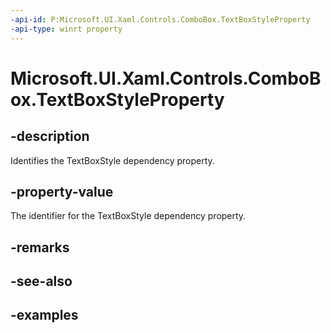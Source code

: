 ```yaml
---
-api-id: P:Microsoft.UI.Xaml.Controls.ComboBox.TextBoxStyleProperty
-api-type: winrt property
---
```


<!-- Property syntax.
public DependencyProperty TextBoxStyleProperty { get; }
-->

# Microsoft.UI.Xaml.Controls.ComboBox.TextBoxStyleProperty

## -description

Identifies the TextBoxStyle dependency property.

## -property-value

The identifier for the TextBoxStyle dependency property.

## -remarks

## -see-also

## -examples

